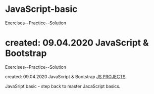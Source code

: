 # JavaScript-basic


Exercises--Practice--Solution

created: 09.04.2020
JavaScript & Bootstrap
=======
 Exercises--Practice--Solution
 
created: 09.04.2020
JavaScript & Bootstrap 
<a href="javascript-basics.netlify.app/" target="_blank">JS PROJECTS</a>


JavaSript basic - step back to master JacaScript basics.

